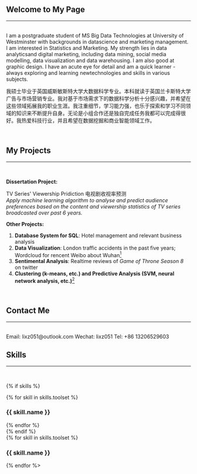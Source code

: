## Welcome to My Page  
---

<br/>
I am a postgraduate student of MS Big Data Technologies at University of Westminster with backgrounds in datascience and marketing management. I am interested in Statistics and Marketing. My strength lies in data analyticsand digital marketing, including data mining, social media modelling, data visualization and data warehousing. I am also good at graphic design. I have an acute eye for detail and am a quick learner - always exploring and learning newtechnologies and skills in various subjects.

我硕士毕业于英国威斯敏斯特大学大数据科学专业。本科就读于英国兰卡斯特大学广告与市场营销专业。我对基于市场需求下的数据科学分析十分感兴趣，并希望在这些领域拓展我的职业生涯。我注重细节，学习能力强，也乐于探索和学习不同领域的知识来不断提升自身。无论是小组合作还是独自完成任务我都可以完成得很好。我热爱科技行业，并且希望在数据挖掘和商业智能领域工作。

<br/>

## My Projects
---

<br/>

**Dissertation Project:** 

TV Series' Viewership Pridiction 电视剧收视率预测   
*Apply machine learning algorithm to analyse and predict audience preferences based on the content and viewership statistics of TV series broadcasted over past 6 years.*  

**Other Projects:**
1. **Database System for SQL**: Hotel management and relevant business analysis
2. **Data Visualization**: London traffic accidents in the past five years; Wordcloud for rencent Weibo about Wuhan[<sup>1</sup>](https://github.com/ellelenlee/Keywords-related-to-Wuhan-on-Weibo)
3. **Sentimental Analysis**: Realtime reviews of *Game of Throne Season 8* on twitter
4. **Clustering (k-means, etc.) and Predictive Analysis (SVM, neural network analysis, etc.)**[<sup>2</sup>](https://github.com/ellelenlee/data-mining)

<br/>

## Contact Me
---

<br/>
Email: lixz051@outlook.com  
Wechat: lixz051  
Tel: +86 13206529603

<br/>

## Skills
---

<br/>

{% if skills %}
<div class="skillset container-block">
  
  {% for skill in skills.toolset %}
  <div class="item"> 
    <h3 class="level-title">{{ skill.name }}</h3> 
    <div class="level-bar">     
      <div class="level-bar-inner" data-level="{{ skill.level }}">
      </div>   
    </div><!--//level-bar-->
  </div><!--//item-->
  {% endfor %}
</div>
{% endif %}


<div class="skillset">
  {% for skill in skills.toolset %}
  <div class="item">
    <h3 class="level-title">{{ skill.name }}</h3>
    <div class="level-bar">
      <div class="level-bar-inner" data-level="{{ skill.level }}">
      </div>
    </div><!--//level-bar-->
  </div><!--//item-->
  {% endfor %>
</div>




